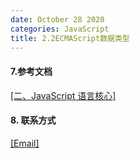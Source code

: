 ```yaml
---
date: October 28 2020
categories: JavaScript
title: 2.2ECMAScript数据类型
---
```




#### 7.参考文档

[[二、JavaScript 语言核心]](https://web-dolphin.github.io/2020/10/28/JavaScript/Tutorial/%E4%BA%8C%E3%80%81JavaScript%20%E8%AF%AD%E8%A8%80%E6%A0%B8%E5%BF%83/)


#### 8. 联系方式

[[Email]](yuanmin8888@outlook.com)
